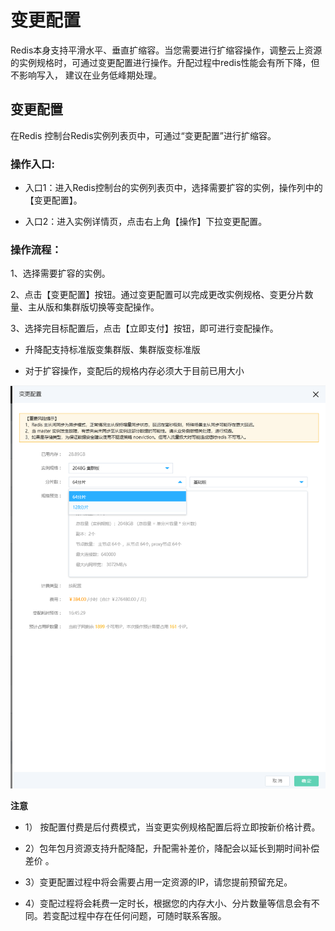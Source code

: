 # 变更配置

Redis本身支持平滑水平、垂直扩缩容。当您需要进行扩缩容操作，调整云上资源的实例规格时，可通过变更配置进行操作。升配过程中redis性能会有所下降，但不影响写入， 建议在业务低峰期处理。

## 变更配置

在Redis 控制台Redis实例列表页中，可通过“变更配置”进行扩缩容。

### 操作入口:

- 入口1：进入Redis控制台的实例列表页中，选择需要扩容的实例，操作列中的【变更配置】。

- 入口2：进入实例详情页，点击右上角【操作】下拉变更配置。

### 操作流程：

1、选择需要扩容的实例。

2、点击【变更配置】按钮。通过变更配置可以完成更改实例规格、变更分片数量、主从版和集群版切换等变配操作。

3、选择完目标配置后，点击【立即支付】按钮，即可进行变配操作。

- 升降配支持标准版变集群版、集群版变标准版

- 对于扩容操作，变配后的规格内存必须大于目前已用大小

![](../../../../../image/Redis/Change-Configuration-1.png)


**注意**

- 1） 按配置付费是后付费模式，当变更实例规格配置后将立即按新价格计费。

- 2）包年包月资源支持升配降配，升配需补差价，降配会以延长到期时间补偿差价 。

- 3）变更配置过程中将会需要占用一定资源的IP，请您提前预留充足。

- 4）变配过程将会耗费一定时长，根据您的内存大小、分片数量等信息会有不同。若变配过程中存在任何问题，可随时联系客服。

